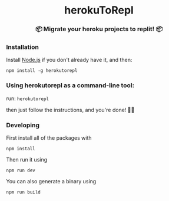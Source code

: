 
<h1 align="center">herokuToRepl</h1>
<h3 align="center">📦 Migrate your heroku projects to replit! 📦</h3>

### Installation

Install [Node.js](https://nodejs.org/en/) if you don't already have it, and then:

```
npm install -g herokutorepl
```
### Using herokutorepl as a command-line tool:

run: `herokutorepl`

then just follow the instructions, and you're done! 🎉🎉

### Developing

First install all of the packages with 

`npm install`

Then run it using 

`npm run dev`

You can also generate a binary using 

`npm run build`
 
